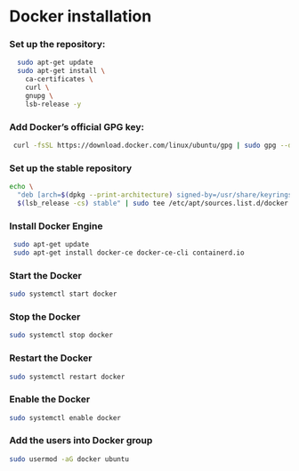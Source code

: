 # Docker installation

### Set up the repository:
```bash
  sudo apt-get update
  sudo apt-get install \
    ca-certificates \
    curl \
    gnupg \
    lsb-release -y
```
### Add Docker’s official GPG key:
```bash
 curl -fsSL https://download.docker.com/linux/ubuntu/gpg | sudo gpg --dearmor -o /usr/share/keyrings/docker-archive-keyring.gpg
```
### Set up the stable repository
```bash
echo \
  "deb [arch=$(dpkg --print-architecture) signed-by=/usr/share/keyrings/docker-archive-keyring.gpg] https://download.docker.com/linux/ubuntu \
  $(lsb_release -cs) stable" | sudo tee /etc/apt/sources.list.d/docker.list > /dev/null
```
### Install Docker Engine
```bash
 sudo apt-get update
 sudo apt-get install docker-ce docker-ce-cli containerd.io
```
### Start the Docker
```bash
sudo systemctl start docker
```
### Stop the Docker
```bash
sudo systemctl stop docker
```
### Restart the Docker
```bash
sudo systemctl restart docker
```
### Enable the Docker
```bash
sudo systemctl enable docker
```
### Add the users into Docker group
```bash
sudo usermod -aG docker ubuntu
```
